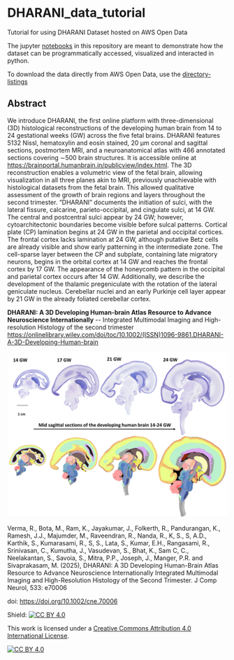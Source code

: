 # DHARANI_data_tutorial
Tutorial for using DHARANI Dataset hosted on AWS Open Data

The jupyter [notebooks] in this repository are meant to demonstrate how the dataset can be programmatically accessed, visualized and interacted in python. 

To download the data directly from AWS Open Data, use the [directory-listings]

[directory-listings]:./directory-listings/
[notebooks]:./notebooks

## Abstract

We introduce DHARANI, the first online platform with three-dimensional (3D) histological reconstructions of the developing human brain from 14 to 24 gestational weeks (GW) across the five fetal brains. DHARANI features 5132 Nissl, hematoxylin and eosin stained, 20 µm coronal and sagittal sections, postmortem MRI, and a neuroanatomical atlas with 466 annotated sections covering ∼500 brain structures. It is accessible online at https://brainportal.humanbrain.in/publicview/index.html. The 3D reconstruction enables a volumetric view of the fetal brain, allowing visualization in all three planes akin to MRI, previously unachievable with histological datasets from the fetal brain. This allowed qualitative assessment of the growth of brain regions and layers throughout the second trimester. “DHARANI” documents the initiation of sulci, with the lateral fissure, calcarine, parieto-occipital, and cingulate sulci, at 14 GW. The central and postcentral sulci appear by 24 GW; however, cytoarchitectonic boundaries become visible before sulcal patterns. Cortical plate (CP) lamination begins at 24 GW in the parietal and occipital cortices. The frontal cortex lacks lamination at 24 GW, although putative Betz cells are already visible and show early patterning in the intermediate zone. The cell-sparse layer between the CP and subplate, containing late migratory neurons, begins in the orbital cortex at 14 GW and reaches the frontal cortex by 17 GW. The appearance of the honeycomb pattern in the occipital and parietal cortex occurs after 14 GW. Additionally, we describe the development of the thalamic pregeniculate with the rotation of the lateral geniculate nucleus. Cerebellar nuclei and an early Purkinje cell layer appear by 21 GW in the already foliated cerebellar cortex.

**DHARANI: A 3D Developing Human-brain Atlas Resource to Advance Neuroscience Internationally** -- Integrated Multimodal Imaging and High-resolution Histology of the second trimester
https://onlinelibrary.wiley.com/doi/toc/10.1002/(ISSN)1096-9861.DHARANI-A-3D-Developing-Human-brain


![DHARANI fetal brain sections and annotations](./assets/dharani_fig1.png) 

Verma, R., Bota, M., Ram, K., Jayakumar, J., Folkerth, R., Pandurangan, K., Ramesh, J.J., Majumder, M., Raveendran, R., Nanda, R., K, S., S, A.D., Karthik, S., Kumarasami, R., S, S., Lata, S., Kumar, E.H., Rangasami, R., Srinivasan, C., Kumutha, J., Vasudevan, S., Bhat, K., Sam C, C., Neelakantan, S., Savoia, S., Mitra, P.P., Joseph, J., Manger, P.R. and Sivaprakasam, M. (2025), DHARANI: A 3D Developing Human-Brain Atlas Resource to Advance Neuroscience Internationally Integrated Multimodal Imaging and High-Resolution Histology of the Second Trimester. J Comp Neurol, 533: e70006

doi: https://doi.org/10.1002/cne.70006


Shield: [![CC BY 4.0][cc-by-shield]][cc-by]

This work is licensed under a
[Creative Commons Attribution 4.0 International License][cc-by].

[![CC BY 4.0][cc-by-image]][cc-by]

[cc-by]: http://creativecommons.org/licenses/by/4.0/
[cc-by-image]: https://i.creativecommons.org/l/by/4.0/88x31.png
[cc-by-shield]: https://img.shields.io/badge/License-CC%20BY%204.0-lightgrey.svg